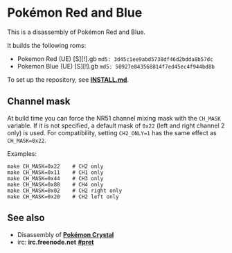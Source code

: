 # Pokémon Red and Blue

This is a disassembly of Pokémon Red and Blue.

It builds the following roms:

* Pokemon Red (UE) [S][!].gb  `md5: 3d45c1ee9abd5738df46d2bdda8b57dc`
* Pokemon Blue (UE) [S][!].gb `md5: 50927e843568814f7ed45ec4f944bd8b`

To set up the repository, see [**INSTALL.md**](INSTALL.md).

## Channel mask

At build time you can force the NR51 channel mixing mask with the `CH_MASK`
variable. If it is not specified, a default mask of `0x22` (left and right
channel 2 only) is used. For compatibility, setting `CH2_ONLY=1` has the same
effect as `CH_MASK=0x22`.

Examples:

```
make CH_MASK=0x22    # CH2 only
make CH_MASK=0x11    # CH1 only
make CH_MASK=0x44    # CH3 only
make CH_MASK=0x88    # CH4 only
make CH_MASK=0x02    # CH2 right only
make CH_MASK=0x20    # CH2 left only
```


## See also

* Disassembly of [**Pokémon Crystal**][pokecrystal]
* irc: **irc.freenode.net** [**#pret**][irc]

[pokecrystal]: https://github.com/kanzure/pokecrystal
[irc]: https://kiwiirc.com/client/irc.freenode.net/?#pret
